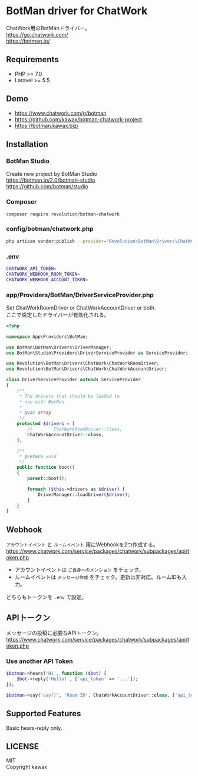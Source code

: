 # BotMan driver for ChatWork

ChatWork用のBotManドライバー。  
https://go.chatwork.com/  
https://botman.io/  

## Requirements
- PHP >= 7.0
- Laravel >= 5.5

## Demo
- https://www.chatwork.com/g/botman
- https://github.com/kawax/botman-chatwork-project
- https://botman.kawax.biz/

## Installation

### BotMan Studio
Create new project by BotMan Studio  
https://botman.io/2.0/botman-studio  
https://github.com/botman/studio  

### Composer
```
composer require revolution/botman-chatwork
```

### config/botman/chatwork.php
```bash
php artisan vendor:publish --provider="Revolution\BotMan\Drivers\ChatWork\Providers\ChatWorkDriverServiceProvider"
```

### .env
```bash
CHATWORK_API_TOKEN=
CHATWORK_WEBHOOK_ROOM_TOKEN=
CHATWORK_WEBHOOK_ACCOUNT_TOKEN=
```

### app/Providers/BotMan/DriverServiceProvider.php

Set ChatWorkRoomDriver or ChatWorkAccountDriver or both.  
ここで設定したドライバーが有効化される。

```php
<?php

namespace App\Providers\BotMan;

use BotMan\BotMan\Drivers\DriverManager;
use BotMan\Studio\Providers\DriverServiceProvider as ServiceProvider;

use Revolution\BotMan\Drivers\ChatWork\ChatWorkRoomDriver;
use Revolution\BotMan\Drivers\ChatWork\ChatWorkAccountDriver;

class DriverServiceProvider extends ServiceProvider
{
    /**
     * The drivers that should be loaded to
     * use with BotMan
     *
     * @var array
     */
    protected $drivers = [
        //        ChatWorkRoomDriver::class,
        ChatWorkAccountDriver::class,
    ];

    /**
     * @return void
     */
    public function boot()
    {
        parent::boot();

        foreach ($this->drivers as $driver) {
            DriverManager::loadDriver($driver);
        }
    }
}
```

## Webhook
`アカウントイベント` と `ルームイベント` 用にWebhookを2つ作成する。  
https://www.chatwork.com/service/packages/chatwork/subpackages/api/token.php

- アカウントイベントは `ご自身へのメンション` をチェック。
- ルームイベントは `メッセージ作成` をチェック。更新は非対応。ルームIDも入力。

どちらもトークンを `.env` で設定。

## APIトークン
メッセージの投稿に必要なAPIトークン。
https://www.chatwork.com/service/packages/chatwork/subpackages/api/token.php

### Use another API Token

```php
$botman->hears('Hi', function ($bot) {
    $bot->reply('Hello!', ['api_token' => '...']);
});
```

```php
$botman->say('say()', 'Room ID', ChatWorkAccountDriver::class, ['api_token' => '...']);
```

## Supported Features
Basic hears-reply only.



## LICENSE
MIT  
Copyright kawax

